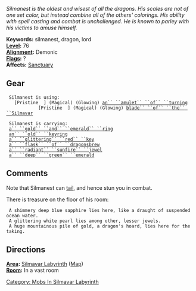 *Silmanest is the oldest and wisest of all the dragons. His scales are
not of one set color, but instead combine all of the others' colorings.
His ability with spell casting and combat is unchallenged. He is known
to parley with his victims to amuse himself.*

**Keywords:** silmanest, dragon, lord  
**[Level](Level "wikilink"):** 76  
**[Alignment](Alignment "wikilink"):** Demonic  
**[Flags](:Category:_Mob_Types "wikilink"):** ?  
**Affects:** [Sanctuary](Sanctuary "wikilink")  

## Gear

` Silmanest is using:`  
` `<worn around neck>`  [Pristine  ] (Magical) (Glowing) `[`an`` ``amulet`` ``of`` ``turning`](Amulet_Of_Turning "wikilink")  
` `<wielded>`           [Pristine  ] (Magical) (Glowing) `[`blade`` ``of`` ``the`` ``Silmavar`](Blade_Of_The_Silmavar "wikilink")

` Silmanest is carrying:`  
` `[`a`` ``gold`` ``and`` ``emerald`` ``ring`](Gold_And_Emerald_Ring "wikilink")  
` `[`an`` ``old`` ``keyring`](Old_Keyring "wikilink")  
` `[`a`` ``glittering`` ``red`` ``key`](Glittering_Red_Key "wikilink")  
` `[`a`` ``flask`` ``of`` ``dragonsbrew`](Flask_Of_Dragonsbrew "wikilink")  
` `[`a`` ``radiant`` ``sunfire`` ``jewel`](Radiant_Sunfire_Jewel "wikilink")  
` `[`a`` ``deep`` ``green`` ``emerald`](Deep_Green_Emerald "wikilink")

## Comments

Note that Silmanest can [tail](Racial_Tail "wikilink"), and hence stun
you in combat.

There is treasure on the floor of his room:

` A shimmery deep blue sapphire lies here, like a draught of suspended ocean water.`  
` A glittering white pearl lies among other, lesser jewels.`  
` A huge mountainous pile of gold, a dragon's hoard, lies here for the taking.`

## Directions

**[Area](:Category:_Areas "wikilink"):** [Silmavar
Labyrinth](:Category:_Silmavar_Labyrinth "wikilink")
([Map](Silmavar_Labyrinth_Map "wikilink"))  
**[Room](:Category:_Rooms "wikilink"):** In a vast room  

[Category: Mobs In Silmavar
Labyrinth](Category:_Mobs_In_Silmavar_Labyrinth "wikilink")
